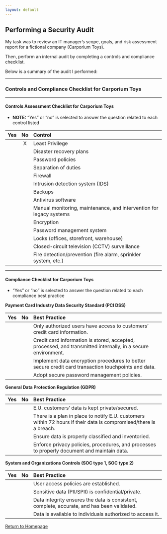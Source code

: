 ```yaml
---
layout: default
---
```


## Performing a Security Audit

My task was to review an IT manager’s scope, goals, and risk assessment report for a fictional company (Carporium Toys).

Then, perform an internal audit by completing a controls and compliance checklist.

Below is a summary of the audit I performed:

* * *

### Controls and Compliance Checklist for Carporium Toys

* * *

#### Controls Assessment Checklist for Carporium Toys
* __NOTE:__ “Yes” or “no” is selected to answer the question related to each control listed

|Yes  |No   |Control                                                                                                            |
|:---:|:---:|:---|
|     | X   | Least Privilege                                                                                                   |
|     |     | Disaster recovery plans                                                                                           |
|     |     | Password policies                                                                                                 |
|     |     | Separation of duties                                                                                              |
|     |     | Firewall                                                                                                          |
|     |     | Intrusion detection system (IDS)                                                                                  |
|     |     | Backups                                                                                                           |
|     |     | Antivirus software                                                                                                |
|     |     | Manual monitoring, maintenance, and intervention for legacy systems                                               |
|     |     | Encryption                                                                                                        |
|     |     | Password management system                                                                                        |
|     |     | Locks (offices, storefront, warehouse)                                                                            |
|     |     | Closed-circuit television (CCTV) surveillance                                                                     |
|     |     | Fire detection/prevention (fire alarm, sprinkler system, etc.)                                                    |

* * *

#### Compliance Checklist for Carporium Toys
* “Yes” or “no” is selected to answer the question related to each compliance best practice

__Payment Card Industry Data Security Standard (PCI DSS)__

|Yes|No |Best Practice                                                                                                      |
|:---:|:---:|:---|
|   |   | Only authorized users have access to customers’ credit card information.                                          |
|   |   | Credit card information is stored, accepted, processed, and transmitted internally, in a secure environment.      |
|   |   | Implement data encryption procedures to better secure credit card transaction touchpoints and data.               |
|   |   | Adopt secure password management policies. |

__General Data Protection Regulation (GDPR)__

|Yes|No |Best Practice                                                                                                      |
|:---:|:---:|:---|
|   |   | E.U. customers’ data is kept private/secured.                                                                     |
|   |   | There is a plan in place to notify E.U. customers within 72 hours if their data is compromised/there is a breach. |
|   |   | Ensure data is properly classified and inventoried.                                                               |
|   |   | Enforce privacy policies, procedures, and processes to properly document and maintain data.                       |

__System and Organizations Controls (SOC type 1, SOC type 2)__

|Yes|No |Best Practice                                                                                                      |
|:---:|:---:|:---|
|   |   | User access policies are established.                                                                             |
|   |   | Sensitive data (PII/SPII) is confidential/private.                                                                |
|   |   | Data integrity ensures the data is consistent, complete, accurate, and has been validated.                        |
|   |   | Data is available to individuals authorized to access it.                                                         |

[Return to Homepage](./)
